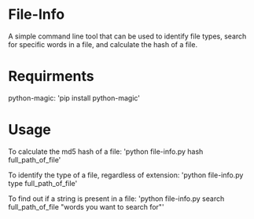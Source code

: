 # File-Info
A simple command line tool that can be used to identify file types, search for specific words in a file, and calculate the hash of a file.

# Requirments
python-magic: 'pip install python-magic'

# Usage
To calculate the md5 hash of a file: 'python file-info.py hash full_path_of_file'

To identify the type of a file, regardless of extension: 'python file-info.py type full_path_of_file'

To find out if a string is present in a file: 'python file-info.py search full_path_of_file "words you want to search for"'

